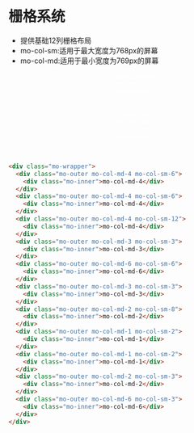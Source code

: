 <link rel="stylesheet" href="http://localhost:8080/src/definitions/layout/grid/grid.min.css">
<style>
    .mo-wrapper {color: #fff;}
  .mo-inner{text-align:center;font-size:12px;}
</style>

# 栅格系统

- 提供基础12列栅格布局
- mo-col-sm:适用于最大宽度为768px的屏幕
- mo-col-md:适用于最小宽度为769px的屏幕

<div class="mo-wrapper">
    <div class="mo-outer mo-col-md-4 mo-col-sm-6">
      <div class="mo-inner">mo-col-md-4</div>
    </div>
    <div class="mo-outer mo-col-md-4 mo-col-sm-6">
      <div class="mo-inner">mo-col-md-4</div>
    </div>
    <div class="mo-outer mo-col-md-4 mo-col-sm-12">
      <div class="mo-inner">mo-col-md-4</div>
    </div>
    <div class="mo-outer mo-col-md-3 mo-col-sm-3">
      <div class="mo-inner">mo-col-md-3</div>
    </div>
    <div class="mo-outer mo-col-md-6 mo-col-sm-6">
      <div class="mo-inner">mo-col-md-6</div>
    </div>
    <div class="mo-outer mo-col-md-3 mo-col-sm-3">
      <div class="mo-inner">mo-col-md-3</div>
    </div>
    <div class="mo-outer mo-col-md-2 mo-col-sm-8">
      <div class="mo-inner">mo-col-md-2</div>
    </div>
    <div class="mo-outer mo-col-md-1 mo-col-sm-2">
      <div class="mo-inner">mo-col-md-1</div>
    </div>
    <div class="mo-outer mo-col-md-1 mo-col-sm-2">
      <div class="mo-inner">mo-col-md-1</div>
    </div>
    <div class="mo-outer mo-col-md-2 mo-col-sm-3">
      <div class="mo-inner">mo-col-md-2</div>
    </div>
    <div class="mo-outer mo-col-md-6 mo-col-sm-3">
      <div class="mo-inner">mo-col-md-6</div>
    </div>
  </div>

  ```html
<div class="mo-wrapper">
    <div class="mo-outer mo-col-md-4 mo-col-sm-6">
      <div class="mo-inner">mo-col-md-4</div>
    </div>
    <div class="mo-outer mo-col-md-4 mo-col-sm-6">
      <div class="mo-inner">mo-col-md-4</div>
    </div>
    <div class="mo-outer mo-col-md-4 mo-col-sm-12">
      <div class="mo-inner">mo-col-md-4</div>
    </div>
    <div class="mo-outer mo-col-md-3 mo-col-sm-3">
      <div class="mo-inner">mo-col-md-3</div>
    </div>
    <div class="mo-outer mo-col-md-6 mo-col-sm-6">
      <div class="mo-inner">mo-col-md-6</div>
    </div>
    <div class="mo-outer mo-col-md-3 mo-col-sm-3">
      <div class="mo-inner">mo-col-md-3</div>
    </div>
    <div class="mo-outer mo-col-md-2 mo-col-sm-8">
      <div class="mo-inner">mo-col-md-2</div>
    </div>
    <div class="mo-outer mo-col-md-1 mo-col-sm-2">
      <div class="mo-inner">mo-col-md-1</div>
    </div>
    <div class="mo-outer mo-col-md-1 mo-col-sm-2">
      <div class="mo-inner">mo-col-md-1</div>
    </div>
    <div class="mo-outer mo-col-md-2 mo-col-sm-3">
      <div class="mo-inner">mo-col-md-2</div>
    </div>
    <div class="mo-outer mo-col-md-6 mo-col-sm-3">
      <div class="mo-inner">mo-col-md-6</div>
    </div>
  </div>
```